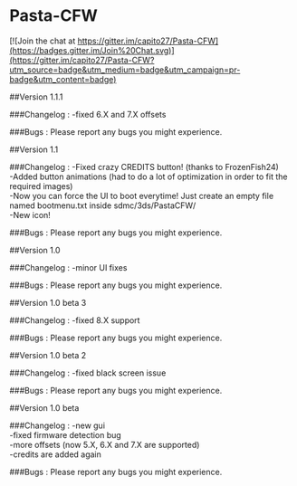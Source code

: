 # Pasta-CFW

[![Join the chat at https://gitter.im/capito27/Pasta-CFW](https://badges.gitter.im/Join%20Chat.svg)](https://gitter.im/capito27/Pasta-CFW?utm_source=badge&utm_medium=badge&utm_campaign=pr-badge&utm_content=badge)

##Version 1.1.1

###Changelog :
-fixed 6.X and 7.X offsets

###Bugs :
Please report any bugs you might experience.

##Version 1.1

###Changelog :
-Fixed crazy CREDITS button! (thanks to FrozenFish24)<br />
-Added button animations (had to do a lot of optimization in order to fit the required images)<br />
-Now you can force the UI to boot everytime! Just create an empty file named bootmenu.txt inside sdmc/3ds/PastaCFW/<br />
-New icon!

###Bugs :
Please report any bugs you might experience.

##Version 1.0

###Changelog :
-minor UI fixes

###Bugs :
Please report any bugs you might experience.

##Version 1.0 beta 3

###Changelog :
-fixed 8.X support

###Bugs :
Please report any bugs you might experience.

##Version 1.0 beta 2

###Changelog :
-fixed black screen issue

###Bugs :
Please report any bugs you might experience.

##Version 1.0 beta

###Changelog :
-new gui<br />
-fixed firmware detection bug<br />
-more offsets (now 5.X, 6.X and 7.X are supported)<br />
-credits are added again

###Bugs :
Please report any bugs you might experience.
